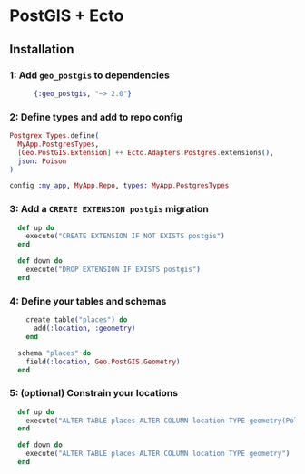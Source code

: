 # PostGIS + Ecto

## Installation

### 1: Add `geo_postgis` to dependencies

```elixir
      {:geo_postgis, "~> 2.0"}
```

### 2: Define types and add to repo config

```elixir
Postgrex.Types.define(
  MyApp.PostgresTypes,
  [Geo.PostGIS.Extension] ++ Ecto.Adapters.Postgres.extensions(),
  json: Poison
)
```

```elixir
config :my_app, MyApp.Repo, types: MyApp.PostgresTypes
```

### 3: Add a `CREATE EXTENSION postgis` migration

```elixir
  def up do
    execute("CREATE EXTENSION IF NOT EXISTS postgis")
  end

  def down do
    execute("DROP EXTENSION IF EXISTS postgis")
  end
```

### 4: Define your tables and schemas

```elixir
    create table("places") do
      add(:location, :geometry)
    end
```

```elixir
  schema "places" do
    field(:location, Geo.PostGIS.Geometry)
  end
```

### 5: (optional) Constrain your locations

```elixir
  def up do
    execute("ALTER TABLE places ALTER COLUMN location TYPE geometry(Polygon, 4326)")
  end

  def down do
    execute("ALTER TABLE places ALTER COLUMN location TYPE geometry")
  end
```
